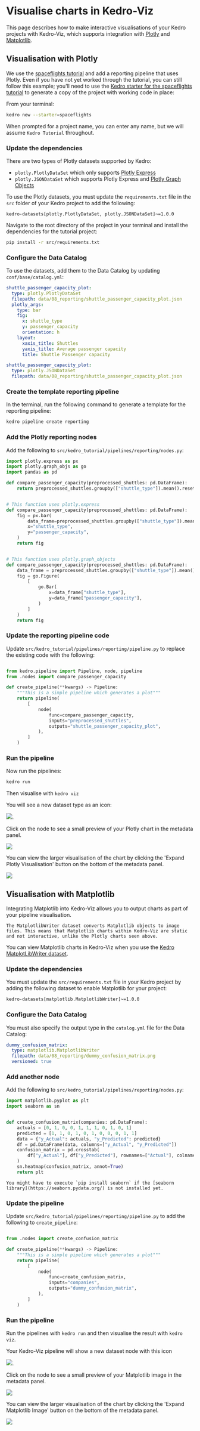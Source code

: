 # Visualise charts in Kedro-Viz

This page describes how to make interactive visualisations of your Kedro projects with Kedro-Viz, which supports integration with [Plotly](https://plotly.com/python/) and [Matplotlib](https://matplotlib.org/).
 
## Visualisation with Plotly

We use the [spaceflights tutorial](../tutorial/spaceflights_tutorial.md) and add a reporting pipeline that uses Plotly. Even if you have not yet worked through the tutorial, you can still follow this example; you'll need to use the [Kedro starter for the spaceflights tutorial](https://github.com/kedro-org/kedro-starters/tree/main/spaceflights) to generate a copy of the project with working code in place:

From your terminal:

```bash
kedro new --starter=spaceflights
```

When prompted for a project name, you can enter any name, but we will assume `Kedro Tutorial` throughout. 

### Update the dependencies

There are two types of Plotly datasets supported by Kedro: 

* `plotly.PlotlyDataSet` which only supports [Plotly Express](https://plotly.com/python/plotly-express)
* `plotly.JSONDataSet` which supports Plotly Express and [Plotly Graph Objects](https://plotly.com/python/graph-objects/)

To use the Plotly datasets, you must update the `requirements.txt` file in the `src` folder of your Kedro project to add the following:

```text
kedro-datasets[plotly.PlotlyDataSet, plotly.JSONDataSet]~=1.0.0
```

Navigate to the root directory of the project in your terminal and install the dependencies for the tutorial project:

```bash
pip install -r src/requirements.txt
```

### Configure the Data Catalog

To use the datasets, add them to the Data Catalog by updating `conf/base/catalog.yml`:

```yaml
shuttle_passenger_capacity_plot:
  type: plotly.PlotlyDataSet
  filepath: data/08_reporting/shuttle_passenger_capacity_plot.json
  plotly_args:
    type: bar
    fig:
      x: shuttle_type
      y: passenger_capacity
      orientation: h
    layout:
      xaxis_title: Shuttles
      yaxis_title: Average passenger capacity
      title: Shuttle Passenger capacity

shuttle_passenger_capacity_plot:
  type: plotly.JSONDataSet
  filepath: data/08_reporting/shuttle_passenger_capacity_plot.json

```


### Create the template reporting pipeline 

In the terminal, run the following command to generate a template for the reporting pipeline:

```bash
kedro pipeline create reporting
```

### Add the Plotly reporting nodes

Add the following to `src/kedro_tutorial/pipelines/reporting/nodes.py`:

```python
import plotly.express as px
import plotly.graph_objs as go
import pandas as pd

def compare_passenger_capacity(preprocessed_shuttles: pd.DataFrame):
    return preprocessed_shuttles.groupby(["shuttle_type"]).mean().reset_index()


# This function uses plotly.express
def compare_passenger_capacity(preprocessed_shuttles: pd.DataFrame):
    fig = px.bar(
        data_frame=preprocessed_shuttles.groupby(["shuttle_type"]).mean().reset_index(),
        x="shuttle_type",
        y="passenger_capacity",
    )
    return fig


# This function uses plotly.graph_objects
def compare_passenger_capacity(preprocessed_shuttles: pd.DataFrame):
    data_frame = preprocessed_shuttles.groupby(["shuttle_type"]).mean().reset_index()
    fig = go.Figure(
        [
            go.Bar(
                x=data_frame["shuttle_type"],
                y=data_frame["passenger_capacity"],
            )
        ]
    )
    return fig
```

### Update the reporting pipeline code

Update `src/kedro_tutorial/pipelines/reporting/pipeline.py` to replace the existing code with the following:

```python

from kedro.pipeline import Pipeline, node, pipeline
from .nodes import compare_passenger_capacity

def create_pipeline(**kwargs) -> Pipeline:
    """This is a simple pipeline which generates a plot"""
    return pipeline(
        [
            node(
                func=compare_passenger_capacity,
                inputs="preprocessed_shuttles",
                outputs="shuttle_passenger_capacity_plot",
            ),
        ]
    )
```


### Run the pipeline

Now run the pipelines:

```bash
kedro run
``` 

Then visualise with `kedro viz`

You will see a new dataset type as an icon:

![](../meta/images/chart-icon.png). 

Click on the node to see a small preview of your Plotly chart in the metadata panel.

![](../meta/images/pipeline_visualisation_plotly_1.png)


You can view the larger visualisation of the chart by clicking the 'Expand Plotly Visualisation' button on the bottom of the metadata panel.

![](../meta/images/pipeline_visualisation_plotly_expand_1.png)


## Visualisation with Matplotlib

Integrating Matplotlib into Kedro-Viz allows you to output charts as part of your pipeline visualisation.

```{note}
The MatplotlibWriter dataset converts Matplotlib objects to image files. This means that Matplotlib charts within Kedro-Viz are static and not interactive, unlike the Plotly charts seen above.
```

You can view Matplotlib charts in Kedro-Viz when you use the [Kedro MatplotLibWriter dataset](/kedro.datasets.matplotlib.MatplotlibWriter). 

### Update the dependencies

You must update the `src/requirements.txt` file in your Kedro project by adding the following dataset to enable Matplotlib for your project:

```bash
kedro-datasets[matplotlib.MatplotlibWriter]~=1.0.0
```

### Configure the Data Catalog
You must also specify the output type in the `catalog.yml` file for the Data Catalog: 

```yaml
dummy_confusion_matrix:
  type: matplotlib.MatplotlibWriter
  filepath: data/08_reporting/dummy_confusion_matrix.png
  versioned: true
```

### Add another node
Add the following to `src/kedro_tutorial/pipelines/reporting/nodes.py`:

```python
import matplotlib.pyplot as plt
import seaborn as sn


def create_confusion_matrix(companies: pd.DataFrame):
    actuals = [0, 1, 0, 0, 1, 1, 1, 0, 1, 0, 1]
    predicted = [1, 1, 0, 1, 0, 1, 0, 0, 0, 1, 1]
    data = {"y_Actual": actuals, "y_Predicted": predicted}
    df = pd.DataFrame(data, columns=["y_Actual", "y_Predicted"])
    confusion_matrix = pd.crosstab(
        df["y_Actual"], df["y_Predicted"], rownames=["Actual"], colnames=["Predicted"]
    )
    sn.heatmap(confusion_matrix, annot=True)
    return plt
```

``` {note}
You might have to execute `pip install seaborn` if the [seaborn library](https://seaborn.pydata.org/) is not installed yet.
```

### Update the pipeline

Update `src/kedro_tutorial/pipelines/reporting/pipeline.py` to add the following to `create_pipeline`:

```python

from .nodes import create_confusion_matrix

def create_pipeline(**kwargs) -> Pipeline:
    """This is a simple pipeline which generates a plot"""
    return pipeline(
        [
            node(
                func=create_confusion_matrix,
                inputs="companies",
                outputs="dummy_confusion_matrix",
            ),
        ]
    )
```

### Run the pipeline

Run the pipelines with `kedro run` and then visualise the result with `kedro viz`.

Your Kedro-Viz pipeline will show a new dataset node with this icon 

![](../meta/images/chart-icon.png). 

Click on the node to see a small preview of your Matplotlib image in the metadata panel.

![](../meta/images/pipeline_visualisation_matplotlib.png)

You can view the larger visualisation of the chart by clicking the 'Expand Matplotlib Image' button on the bottom of the metadata panel.

![](../meta/images/pipeline_visualisation_matplotlib_expand.png)
